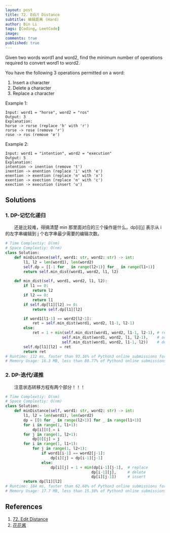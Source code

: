 ```yaml
---
layout: post
title: 72. Edit Distance
subtitle: 编辑距离 (Hard)
author: Bin Li
tags: [Coding, LeetCode]
image: 
comments: true
published: true
---
```


Given two words word1 and word2, find the minimum number of operations required to convert word1 to word2.

You have the following 3 operations permitted on a word:

1. Insert a character
2. Delete a character
3. Replace a character

Example 1:
```
Input: word1 = "horse", word2 = "ros"
Output: 3
Explanation: 
horse -> rorse (replace 'h' with 'r')
rorse -> rose (remove 'r')
rose -> ros (remove 'e')
```
Example 2:
```
Input: word1 = "intention", word2 = "execution"
Output: 5
Explanation: 
intention -> inention (remove 't')
inention -> enention (replace 'i' with 'e')
enention -> exention (replace 'n' with 'x')
exention -> exection (replace 'n' with 'c')
exection -> execution (insert 'u')
```

## Solutions
### 1. DP-记忆化递归
　　还是比较难，得搞清楚 min 那里面对应的三个操作是什么。dp[i][j] 表示从 i 的左字串编辑到 j 个右字串最少需要的编辑次数。

```python
# Time Complextiy: O(nm)
# Space Complextiy: O(nm)
class Solution:
    def minDistance(self, word1: str, word2: str) -> int:
        l1, l2 = len(word1), len(word2)
        self.dp = [[-1 for _ in range(l2+1)] for _ in range(l1+1)]
        return self.min_dist(word1, word2, l1, l2)
    
    def min_dist(self, word1, word2, l1, l2):
        if l1 == 0:
            return l2
        if l2 == 0:
            return l1
        if self.dp[l1][l2] >= 0:
            return self.dp[l1][l2]

        if word1[l1-1] == word2[l2-1]:
            ret = self.min_dist(word1, word2, l1-1, l2-1)
        else:
            ret = 1 + min(self.min_dist(word1, word2, l1-1, l2-1), # replace
                         self.min_dist(word1, word2, l1, l2-1),    # add / insert
                         self.min_dist(word1, word2, l1-1, l2))    # delete
        self.dp[l1][l2] = ret
        return ret
# Runtime: 112 ms, faster than 93.16% of Python3 online submissions for Edit Distance.
# Memory Usage: 16.3 MB, less than 80.77% of Python3 online submissions for Edit Distance.
```

### 2. DP-迭代/递推
　　注意状态转移方程有两个部分！！！

```python
# Time Complextiy: O(nm)
# Space Complextiy: O(nm)
class Solution:
    def minDistance(self, word1: str, word2: str) -> int:
        l1, l2 = len(word1), len(word2)
        dp = [[0 for _ in range(l2+1)] for _ in range(l1+1)]
        for i in range(1, l1+1):
            dp[i][0] = i
        for j in range(1, l2+1):
            dp[0][j] = j
        for i in range(1, l1+1):
            for j in range(1, l2+1):
                if word1[i-1] == word2[j-1]:
                    dp[i][j] = dp[i-1][j-1]
                else:
                    dp[i][j] = 1 + min(dp[i-1][j-1],  # replace
                                      dp[i-1][j],     # delete
                                      dp[i][j-1])     # insert
        return dp[l1][l2]
# Runtime: 184 ms, faster than 62.60% of Python3 online submissions for Edit Distance.
# Memory Usage: 17.7 MB, less than 15.38% of Python3 online submissions for Edit Distance.
```

## References
1. [72. Edit Distance](https://leetcode.com/problems/edit-distance/)
2. [花花酱](https://www.youtube.com/watch?v=Q4i_rqON2-E)
